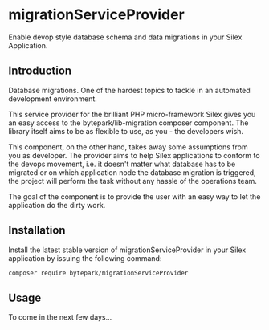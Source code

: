 # migrationServiceProvider

Enable devop style database schema and data migrations in your Silex Application.

## Introduction

Database migrations. One of the hardest topics to tackle in an automated development environment.

This service provider for the brilliant PHP micro-framework Silex gives you an easy access to the bytepark/lib-migration
composer component. The library itself aims to be as flexible to use, as you - the developers wish.

This component, on the other hand, takes away some assumptions from you as developer. The provider aims to help Silex
applications to conform to the devops movement, i.e. it doesn't matter what database has to be migrated or on which 
application node the database migration is triggered, the project will perform the task without any hassle of the 
operations team.

The goal of the component is to provide the user with an easy way to let the application do the dirty work.

## Installation

Install the latest stable version of migrationServiceProvider in your Silex application by issuing the following
command:

```bash
composer require bytepark/migrationServiceProvider
```

## Usage

To come in the next few days...